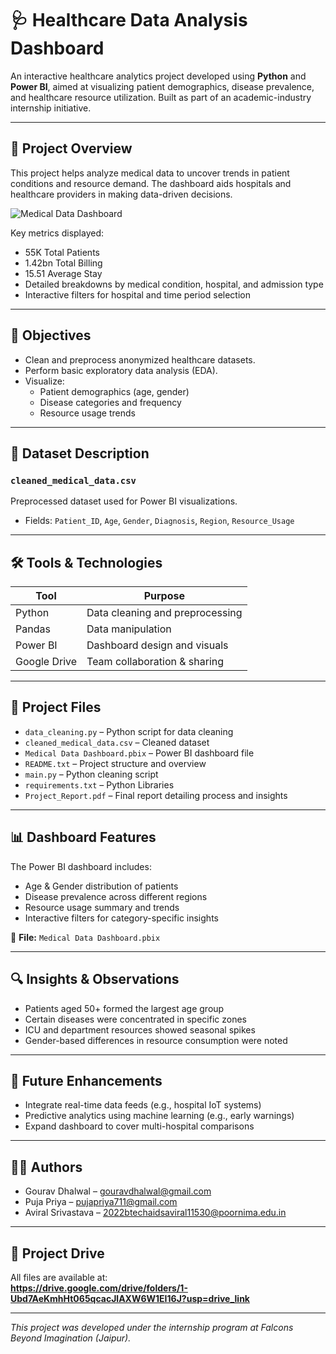 # 🩺 Healthcare Data Analysis Dashboard

An interactive healthcare analytics project developed using **Python** and **Power BI**, aimed at visualizing patient demographics, disease prevalence, and healthcare resource utilization. Built as part of an academic-industry internship initiative.

---

## 📌 Project Overview

This project helps analyze medical data to uncover trends in patient conditions and resource demand. The dashboard aids hospitals and healthcare providers in making data-driven decisions.

![Medical Data Dashboard](./assets/dashboard.png)

Key metrics displayed:
- 55K Total Patients
- 1.42bn Total Billing
- 15.51 Average Stay
- Detailed breakdowns by medical condition, hospital, and admission type
- Interactive filters for hospital and time period selection

---

## 🎯 Objectives

- Clean and preprocess anonymized healthcare datasets.
- Perform basic exploratory data analysis (EDA).
- Visualize:
  - Patient demographics (age, gender)
  - Disease categories and frequency
  - Resource usage trends

---

## 📁 Dataset Description

### `cleaned_medical_data.csv`
Preprocessed dataset used for Power BI visualizations.

- Fields: `Patient_ID`, `Age`, `Gender`, `Diagnosis`, `Region`, `Resource_Usage`

---

## 🛠️ Tools & Technologies

| Tool        | Purpose                        |
|-------------|--------------------------------|
| Python      | Data cleaning and preprocessing|
| Pandas      | Data manipulation              |
| Power BI    | Dashboard design and visuals   |
| Google Drive| Team collaboration & sharing   |

---

## 🚀 Project Files

- `data_cleaning.py` – Python script for data cleaning  
- `cleaned_medical_data.csv` – Cleaned dataset  
- `Medical Data Dashboard.pbix` – Power BI dashboard file  
- `README.txt` – Project structure and overview  
- `main.py` – Python cleaning script
- `requirements.txt` – Python Libraries
- `Project_Report.pdf` – Final report detailing process and insights

---

## 📊 Dashboard Features

The Power BI dashboard includes:

- Age & Gender distribution of patients  
- Disease prevalence across different regions  
- Resource usage summary and trends  
- Interactive filters for category-specific insights

📍 **File:** `Medical Data Dashboard.pbix`

---

## 🔍 Insights & Observations

- Patients aged 50+ formed the largest age group  
- Certain diseases were concentrated in specific zones  
- ICU and department resources showed seasonal spikes  
- Gender-based differences in resource consumption were noted

---

## 🚀 Future Enhancements

- Integrate real-time data feeds (e.g., hospital IoT systems)  
- Predictive analytics using machine learning (e.g., early warnings)  
- Expand dashboard to cover multi-hospital comparisons  

---

## 👨‍💻 Authors

- Gourav Dhalwal – gouravdhalwal@gmail.com  
- Puja Priya – pujapriya711@gmail.com  
- Aviral Srivastava – 2022btechaidsaviral11530@poornima.edu.in  

---

## 🔗 Project Drive

All files are available at:  
**https://drive.google.com/drive/folders/1-Ubd7AeKmhHt065qcacJlAXW6W1EI16J?usp=drive_link**

---

*This project was developed under the internship program at Falcons Beyond Imagination (Jaipur).*
